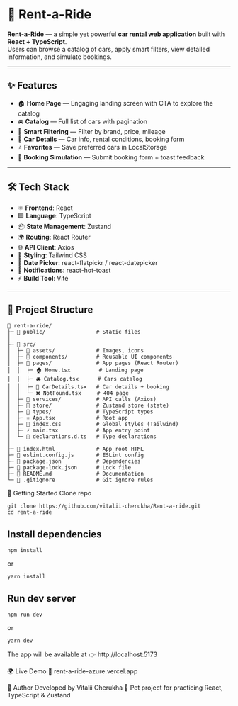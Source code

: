 # 🚗 Rent-a-Ride

**Rent-a-Ride** — a simple yet powerful **car rental web application** built with **React + TypeScript**.  
Users can browse a catalog of cars, apply smart filters, view detailed information, and simulate bookings.  

---

## ✨ Features

- 🏠 **Home Page** — Engaging landing screen with CTA to explore the catalog  
- 🚘 **Catalog** — Full list of cars with pagination  
- 🎯 **Smart Filtering** — Filter by brand, price, mileage  
- 📄 **Car Details** — Car info, rental conditions, booking form  
- ⭐ **Favorites** — Save preferred cars in LocalStorage  
- 📅 **Booking Simulation** — Submit booking form + toast feedback  

---

## 🛠️ Tech Stack

- ⚛️ **Frontend**: React  
- 🟦 **Language**: TypeScript  
- 📦 **State Management**: Zustand  
- 🌍 **Routing**: React Router  
- 🌐 **API Client**: Axios  
- 🎨 **Styling**: Tailwind CSS  
- 📅 **Date Picker**: react-flatpickr / react-datepicker  
- 🔔 **Notifications**: react-hot-toast  
- ⚡ **Build Tool**: Vite  

---

## 📂 Project Structure

```plaintext
📁 rent-a-ride/
├─ 📁 public/                # Static files
│
├─ 📁 src/
│  ├─ 📁 assets/             # Images, icons
│  ├─ 📁 components/         # Reusable UI components
│  ├─ 📁 pages/              # App pages (React Router)
│  │  ├─ 🏠 Home.tsx         # Landing page
│  │  ├─ 🚘 Catalog.tsx      # Cars catalog
│  │  ├─ 📄 CarDetails.tsx   # Car details + booking
│  │  └─ ❌ NotFound.tsx     # 404 page
│  ├─ 📁 services/           # API calls (Axios)
│  ├─ 📁 store/              # Zustand store (state)
│  ├─ 📁 types/              # TypeScript types
│  ├─ ⚛️ App.tsx             # Root app
│  ├─ 🎨 index.css           # Global styles (Tailwind)
│  ├─ ⚡ main.tsx            # App entry point
│  └─ 📄 declarations.d.ts   # Type declarations
│
├─ 📄 index.html             # App root HTML
├─ 📄 eslint.config.js       # ESLint config
├─ 📄 package.json           # Dependencies
├─ 📄 package-lock.json      # Lock file
├─ 📄 README.md              # Documentation
└─ 📄 .gitignore             # Git ignore rules
```
🚀 Getting Started
Clone repo
```
git clone https://github.com/vitalii-cherukha/Rent-a-ride.git
cd rent-a-ride
```
## Install dependencies
```
npm install
```
or
```
yarn install
```

## Run dev server

```
npm run dev
```
or
```
yarn dev
```
The app will be available at 👉 http://localhost:5173

🌍 Live Demo
🔗 rent-a-ride-azure.vercel.app

👤 Author
Developed by Vitalii Cherukha 🚀
Pet project for practicing React, TypeScript & Zustand
